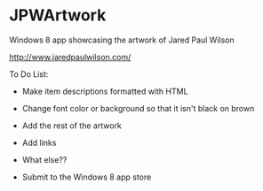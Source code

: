 JPWArtwork
==========

Windows 8 app showcasing the artwork of Jared Paul Wilson

http://www.jaredpaulwilson.com/


To Do List:

- Make item descriptions formatted with HTML

- Change font color or background so that it isn't black on brown

- Add the rest of the artwork

- Add links

- What else??

- Submit to the Windows 8 app store

